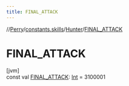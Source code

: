 ```yaml
---
title: FINAL_ATTACK
---
```

//[Perry](../../../index.html)/[constants.skills](../index.html)/[Hunter](index.html)/[FINAL_ATTACK](-f-i-n-a-l_-a-t-t-a-c-k.html)



# FINAL_ATTACK



[jvm]\
const val [FINAL_ATTACK](-f-i-n-a-l_-a-t-t-a-c-k.html): [Int](https://kotlinlang.org/api/latest/jvm/stdlib/kotlin/-int/index.html) = 3100001




